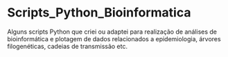 # Scripts_Python_Bioinformatica
Alguns scripts Python que criei ou adaptei para realização de análises de bioinformática
e plotagem de dados relacionados a epidemiologia, árvores filogenéticas, cadeias de transmissão etc.
